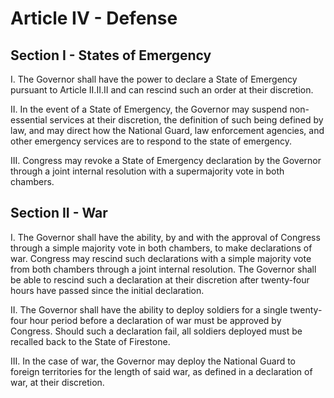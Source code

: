 # Article IV - Defense

## Section I - States of Emergency

I. The Governor shall have the power to declare a State of Emergency pursuant to Article II.II.II and can rescind such an order at their discretion.

II. In the event of a State of Emergency, the Governor may suspend non-essential services at their discretion, the definition of such being defined by law, and may direct how the National Guard, law enforcement agencies, and other emergency services are to respond to the state of emergency.

III. Congress may revoke a State of Emergency declaration by the Governor through a joint internal resolution with a supermajority vote in both chambers.

## Section II - War

I. The Governor shall have the ability, by and with the approval of Congress through a simple majority vote in both chambers, to make declarations of war. Congress may rescind such declarations with a simple majority vote from both chambers through a joint internal resolution. The Governor shall be able to rescind such a declaration at their discretion after twenty-four hours have passed since the initial declaration.

II. The Governor shall have the ability to deploy soldiers for a single twenty-four hour period before a declaration of war must be approved by Congress. Should such a declaration fail, all soldiers deployed must be recalled back to the State of Firestone.

III. In the case of war, the Governor may deploy the National Guard to foreign territories for the length of said war, as defined in a declaration of war, at their discretion.
